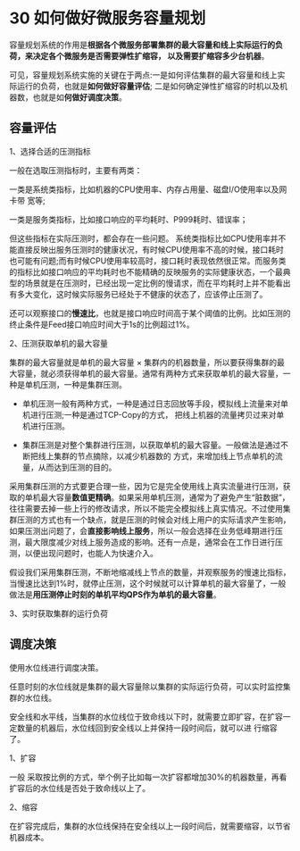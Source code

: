 # 30 如何做好微服务容量规划

容量规划系统的作用是**根据各个微服务部署集群的最大容量和线上实际运行的负荷，来决定各个微服务是否需要弹性扩缩容， 以及需要扩缩容多少台机器**。

可⻅，容量规划系统实施的关键在于两点:一是如何评估集群的最大容量和线上实际运行的负荷，也就是**如何做好容量评估**; 二是如何确定弹性扩缩容的时机以及机器数，也就是如**何做好调度决策**。

## 容量评估

1、选择合适的压测指标

一般在选取压测指标时，主要有两类：

一类是系统类指标，比如机器的CPU使用率、内存占用量、磁盘I/O使用率以及网卡带 宽等;

一类是服务类指标，比如接口响应的平均耗时、P999耗时、错误率；

但这些指标在实际压测时，都会存在一些问题。 系统类指标比如CPU使用率并不能直接反映出服务压测时的健康状况，有时候CPU使用率不高的时候，接口耗时也可能有问题;而有时候CPU使用率较高时，接口耗时表现依然很正常。而服务类的指标比如接口响应的平均耗时也不能精确的反映服务的实际健康状态，一个最典型的场景就是在压测时，已经出现一定比例的慢请求，而在平均耗时上并不能看出有多大变化，这时候实际服务已经处于不健康的状态了，应该停止压测了。

还可以观察接口的**慢速比**，也就是接口响应时间高于某个阈值的比例。比如压测的终止条件是Feed接口响应时间大于1s的比例超过1%。

2、压测获取单机的最大容量

集群的最大容量就是单机的最大容量 × 集群内的机器数量，所以要获得集群的最大容量，就必须获得单机的最大容量。通常有两种方式来获取单机的最大容量，一种是单机压测，一种是集群压测。

- 单机压测一般有两种方式，一种是通过日志回放等手段，模拟线上流量来对单机进行压测;一种是通过TCP-Copy的方式， 把线上机器的流量拷⻉过来对单机进行压测。

- 集群压测是对整个集群进行压测，以获取单机的最大容量。一般做法是通过不断把线上集群的节点摘除，以减少机器数的 方式，来增加线上节点单机的流量，从而达到压测的目的。

采用集群压测的方式要更合理一些，因为它是完全使用线上真实流量进行压测，获取的单机最大容量**数值更精确**。如果采用单机压测，通常为了避免产生“脏数据”，往往需要去掉一些上行的修改请求，所以不能完全模拟线上真实情况。不过使用集群压测的方式也有一个缺点，就是压测的时候会对线上用户的实际请求产生影响，如果压测出问题了，会**直接影响线上服务**，所以一般会选择在业务低峰期进行压测，最大限度减少对线上服务造成的影响。还有一点是，通常会在工作日进行压测，以便出现问题时，也能人为快速介入。

假设我们采用集群压测，不断地缩减线上节点的数量，并观察服务的慢速比指标，当慢速比达到1%时，就停止压测，这个时候就可以计算单机的最大容量了，一般做法是**用压测停止时刻的单机平均QPS作为单机的最大容量**。

3、实时获取集群的运行负荷



## 调度决策

使用水位线进行调度决策。

任意时刻的水位线就是集群的最大容量除以集群的实际运行负荷，可以实时监控集群的水位线。

安全线和水平线，当集群的水位线位于致命线以下时，就需要立即扩容，在扩容一定数量的机器后，水位线回到安全线以上并保持一段时间后，就可以进 行缩容了。

1、扩容

一般 采取按比例的方式，举个例子比如每一次扩容都增加30%的机器数量，再看扩容后的水位线是否处于致命线以上了。

2、缩容

在扩容完成后，集群的水位线保持在安全线以上一段时间后，就需要缩容，以节省机器成本。


